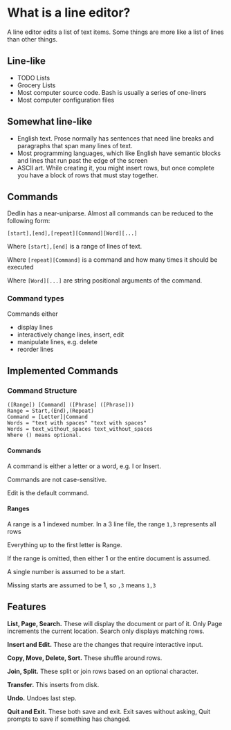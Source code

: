 # What is a line editor?

A line editor edits a list of text items. Some things are more like a list of lines
than other things.

## Line-like

- TODO Lists
- Grocery Lists
- Most computer source code. Bash is usually a series of one-liners
- Most computer configuration files

## Somewhat line-like

- English text. Prose normally has sentences that need line breaks and paragraphs
  that span many lines of text.
- Most programming languages, which like English have semantic blocks and lines
  that run past the edge of the screen
- ASCII art. While creating it, you might insert rows, but once complete you
  have a block of rows that must stay together.

## Commands

Dedlin has a near-uniparse. Almost all commands can be reduced to the following form:

```dedlin
[start],[end],[repeat][Command][Word][...]
```

Where `[start],[end]` is a range of lines of text.

Where `[repeat][Command]` is a command and how many times it should be executed

Where `[Word][...]` are string positional arguments of the command.

### Command types

Commands either

- display lines
- interactively change lines, insert, edit
- manipulate lines, e.g. delete
- reorder lines

## Implemented Commands

### Command Structure

```pseudocode
([Range]) [Command] ([Phrase] ([Phrase]))
Range = Start,(End),(Repeat)
Command = [Letter]|Command
Words = "text with spaces" "text with spaces"
Words = text_without_spaces text_without_spaces
Where () means optional.
```

#### Commands

A command is either a letter or a word, e.g. I or Insert.

Commands are not case-sensitive.

Edit is the default command.

#### Ranges

A range is a 1 indexed number. In a 3 line file, the range `1,3` represents all rows

Everything up to the first letter is Range.

If the range is omitted, then either 1 or the entire document is assumed.

A single number is assumed to be a start.

Missing starts are assumed to be 1, so `,3` means `1,3`

## Features

**List, Page, Search.** These will display the document or part of it. Only Page increments the current location.
Search only displays matching rows.

**Insert and Edit.** These are the changes that require interactive input.

**Copy, Move, Delete, Sort.** These shuffle around rows.

**Join, Split.** These split or join rows based on an optional character.

**Transfer.** This inserts from disk.

**Undo.** Undoes last step.

**Quit and Exit.** These both save and exit. Exit saves without asking, Quit prompts to save if something has changed.

